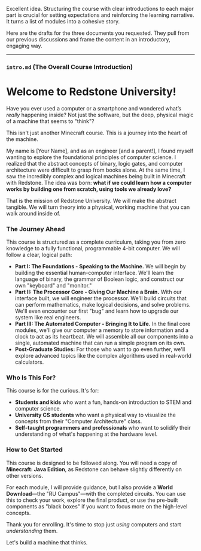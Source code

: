 Excellent idea. Structuring the course with clear introductions to each major part is crucial for setting expectations and reinforcing the learning narrative. It turns a list of modules into a cohesive story.

Here are the drafts for the three documents you requested. They pull from our previous discussions and frame the content in an introductory, engaging way.

---

### **`intro.md` (The Overall Course Introduction)**

# Welcome to Redstone University!

Have you ever used a computer or a smartphone and wondered what’s *really* happening inside? Not just the software, but the deep, physical magic of a machine that seems to "think"?

This isn't just another Minecraft course. This is a journey into the heart of the machine.

My name is [Your Name], and as an engineer [and a parent!], I found myself wanting to explore the foundational principles of computer science. I realized that the abstract concepts of binary, logic gates, and computer architecture were difficult to grasp from books alone. At the same time, I saw the incredibly complex and logical machines being built in Minecraft with Redstone. The idea was born: **what if we could learn how a computer works by building one from scratch, using tools we already love?**

That is the mission of Redstone University. We will make the abstract tangible. We will turn theory into a physical, working machine that you can walk around inside of.

### The Journey Ahead

This course is structured as a complete curriculum, taking you from zero knowledge to a fully functional, programmable 4-bit computer. We will follow a clear, logical path:

*   **Part I: The Foundations - Speaking to the Machine.** We will begin by building the essential human-computer interface. We'll learn the language of binary, the grammar of Boolean logic, and construct our own "keyboard" and "monitor."
*   **Part II: The Processor Core - Giving Our Machine a Brain.** With our interface built, we will engineer the processor. We'll build circuits that can perform mathematics, make logical decisions, and solve problems. We'll even encounter our first "bug" and learn how to upgrade our system like real engineers.
*   **Part III: The Automated Computer - Bringing It to Life.** In the final core modules, we'll give our computer a memory to store information and a clock to act as its heartbeat. We will assemble all our components into a single, automated machine that can run a simple program on its own.
*   **Post-Graduate Studies:** For those who want to go even further, we'll explore advanced topics like the complex algorithms used in real-world calculators.

### Who Is This For?

This course is for the curious. It's for:
*   **Students and kids** who want a fun, hands-on introduction to STEM and computer science.
*   **University CS students** who want a physical way to visualize the concepts from their "Computer Architecture" class.
*   **Self-taught programmers and professionals** who want to solidify their understanding of what's happening at the hardware level.

### How to Get Started

This course is designed to be followed along. You will need a copy of **Minecraft: Java Edition**, as Redstone can behave slightly differently on other versions.

For each module, I will provide guidance, but I also provide a **World Download**—the "RU Campus"—with the completed circuits. You can use this to check your work, explore the final product, or use the pre-built components as "black boxes" if you want to focus more on the high-level concepts.

Thank you for enrolling. It's time to stop just *using* computers and start *understanding* them.

Let's build a machine that thinks.